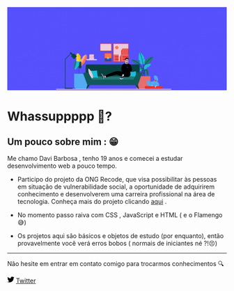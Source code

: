 <img src ="https://github.com/davibarbosa2/davibarbosa2/blob/main/estudante%20full-stack.gif" width="3000px">
 
# Whassuppppp 👻?

## Um pouco sobre mim : 😁

Me chamo Davi Barbosa , tenho 19 anos e comecei a estudar desenvolvimento web a pouco tempo.


- Participo do projeto da ONG Recode, que visa possibilitar às pessoas em situação de vulnerabilidade social, a oportunidade de adquirirem conhecimento e desenvolverem uma carreira profissional na área de tecnologia. Conheça mais do projeto clicando <a href="https://www.recodepro.org.br/o-programa/" target="_blank">aqui</a> .

- No momento passo raiva com CSS , JavaScript e HTML ( e o Flamengo 😅)

- Os projetos aqui são básicos e objetos de estudo (por enquanto), então provavelmente você verá erros bobos ( normais de iniciantes né ?!😣) 

---

Não hesite em entrar em contato comigo para trocarmos conhecimentos :mag:

<a href="https://twitter.com/daviBarbosa2_"><img src="https://github.com/davibarbosa2/davibarbosa2/blob/main/twitter.png" width="16"></img></a> [Twitter](https://twitter.com/daviBarbosa2_)   

